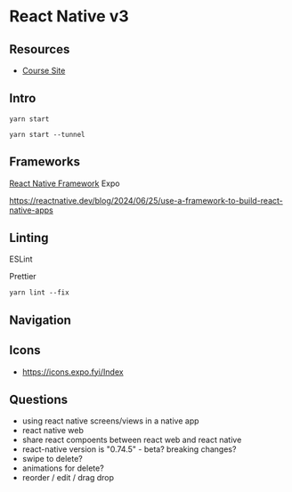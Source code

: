 

# React Native v3

## Resources

- [Course Site](https://kadikraman.github.io/react-native-v3-course/)


## Intro

`yarn start`

`yarn start --tunnel`


## Frameworks

[React Native Framework](https://github.com/react-native-community/discussions-and-proposals/blob/main/proposals/0759-react-native-frameworks.md)
Expo

https://reactnative.dev/blog/2024/06/25/use-a-framework-to-build-react-native-apps



## Linting

ESLint

Prettier

`yarn lint --fix`


## Navigation


## Icons

- https://icons.expo.fyi/Index


## Questions


- using react native screens/views in a native app
- react native web
- share react compoents between react web and react native
- react-native version is "0.74.5" - beta? breaking changes?
- swipe to delete?
- animations for delete?
- reorder / edit / drag drop


